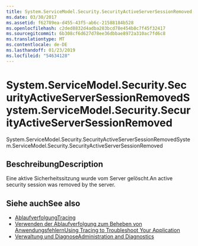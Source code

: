 ```yaml
---
title: System.ServiceModel.Security.SecurityActiveServerSessionRemoved
ms.date: 03/30/2017
ms.assetid: f62789ea-d455-43f5-ab6c-21588184b528
ms.openlocfilehash: c2ded8832d4adba283bcd78e454b8c7f45f32417
ms.sourcegitcommit: 6b308cf6d627d78ee36dbbae8972a310ac7fd6c8
ms.translationtype: MT
ms.contentlocale: de-DE
ms.lasthandoff: 01/23/2019
ms.locfileid: "54634128"
---
```

# <a name="systemservicemodelsecuritysecurityactiveserversessionremoved"></a><span data-ttu-id="6c0ff-102">System.ServiceModel.Security.SecurityActiveServerSessionRemoved</span><span class="sxs-lookup"><span data-stu-id="6c0ff-102">System.ServiceModel.Security.SecurityActiveServerSessionRemoved</span></span>
<span data-ttu-id="6c0ff-103">System.ServiceModel.Security.SecurityActiveServerSessionRemoved</span><span class="sxs-lookup"><span data-stu-id="6c0ff-103">System.ServiceModel.Security.SecurityActiveServerSessionRemoved</span></span>  
  
## <a name="description"></a><span data-ttu-id="6c0ff-104">Beschreibung</span><span class="sxs-lookup"><span data-stu-id="6c0ff-104">Description</span></span>  
 <span data-ttu-id="6c0ff-105">Eine aktive Sicherheitssitzung wurde vom Server gelöscht.</span><span class="sxs-lookup"><span data-stu-id="6c0ff-105">An active security session was removed by the server.</span></span>  
  
## <a name="see-also"></a><span data-ttu-id="6c0ff-106">Siehe auch</span><span class="sxs-lookup"><span data-stu-id="6c0ff-106">See also</span></span>
- [<span data-ttu-id="6c0ff-107">Ablaufverfolgung</span><span class="sxs-lookup"><span data-stu-id="6c0ff-107">Tracing</span></span>](../../../../../docs/framework/wcf/diagnostics/tracing/index.md)
- [<span data-ttu-id="6c0ff-108">Verwenden der Ablaufverfolgung zum Beheben von Anwendungsfehlern</span><span class="sxs-lookup"><span data-stu-id="6c0ff-108">Using Tracing to Troubleshoot Your Application</span></span>](../../../../../docs/framework/wcf/diagnostics/tracing/using-tracing-to-troubleshoot-your-application.md)
- [<span data-ttu-id="6c0ff-109">Verwaltung und Diagnose</span><span class="sxs-lookup"><span data-stu-id="6c0ff-109">Administration and Diagnostics</span></span>](../../../../../docs/framework/wcf/diagnostics/index.md)
